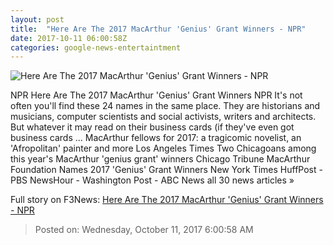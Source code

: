 ```yaml
---
layout: post
title:  "Here Are The 2017 MacArthur 'Genius' Grant Winners - NPR"
date: 2017-10-11 06:00:58Z
categories: google-news-entertaintment
---
```


![Here Are The 2017 MacArthur 'Genius' Grant Winners - NPR](https://media.npr.org/assets/img/2017/10/10/diptych1_wide-72e51eb917196296481b81b9d9e6822fafec8746.jpg?s=1400)

NPR Here Are The 2017 MacArthur 'Genius' Grant Winners NPR It's not often you'll find these 24 names in the same place. They are historians and musicians, computer scientists and social activists, writers and architects. But whatever it may read on their business cards (if they've even got business cards ... MacArthur fellows for 2017: a tragicomic novelist, an 'Afropolitan' painter and more Los Angeles Times Two Chicagoans among this year's MacArthur 'genius grant' winners Chicago Tribune MacArthur Foundation Names 2017 'Genius' Grant Winners New York Times HuffPost - PBS NewsHour - Washington Post - ABC News all 30 news articles »


Full story on F3News: [Here Are The 2017 MacArthur 'Genius' Grant Winners - NPR](http://www.f3nws.com/n/vNp3RD)

> Posted on: Wednesday, October 11, 2017 6:00:58 AM
